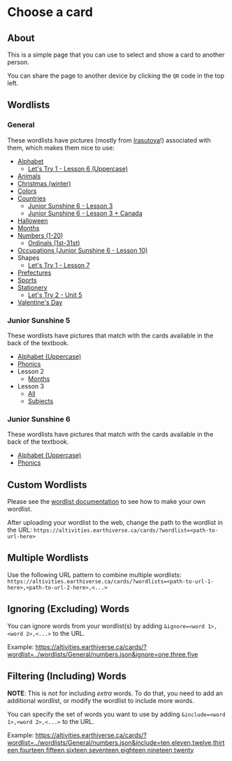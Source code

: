 # Choose a card

## About

This is a simple page that you can use to select and show a card to another person.

You can share the page to another device by clicking the `QR` code in the top left.

## Wordlists

### General

These wordlists have pictures (mostly from [Irasutoya](https://irasutoya.com)!) associated with them, which makes them nice to use:

* [Alphabet](https://altivities.earthiverse.ca/cards/?wordlist=../wordlists/General/alphabet.json)
  * [Let's Try 1 - Lesson 6 (Uppercase)](https://altivities.earthiverse.ca/cards/?wordlist=../wordlists/LetsTry1/unit6_cards.json)
* [Animals](https://altivities.earthiverse.ca/cards/?wordlist=../wordlists/General/animals.json)
* [Christmas (winter)](https://altivities.earthiverse.ca/cards/?wordlist=../wordlists/General/winter.json)
* [Colors](https://altivities.earthiverse.ca/cards/?wordlist=../wordlists/General/colors.json)
* [Countries](https://altivities.earthiverse.ca/cards/?wordlist=../wordlists/General/countries.json)
  * [Junior Sunshine 6 - Lesson 3](https://altivities.earthiverse.ca/cards/?wordlist=../wordlists/JuniorSunshine6/lesson3.json)
  * [Junior Sunshine 6 - Lesson 3 + Canada](https://altivities.earthiverse.ca/cards/?wordlist=../wordlists/General/countries.json&include=the%20U.S.A.,Brazil,Japan,South%20Korea,China,India,the%20U.K.,France,Germany,Italy,Switzerland,Australia,Egypt,Kenya,Canada)
* [Halloween](https://altivities.earthiverse.ca/cards/?wordlist=../wordlists/General/halloween.json)
* [Months](https://altivities.earthiverse.ca/cards/?wordlist=../wordlists/General/months.json)
* [Numbers (1-20)](https://altivities.earthiverse.ca/cards/?wordlist=../wordlists/General/numbers.json)
  * [Ordinals (1st-31st)](https://altivities.earthiverse.ca/cards/?wordlist=../wordlists/General/ordinals.json)
* [Occupations (Junior Sunshine 6 - Lesson 10)](https://altivities.earthiverse.ca/cards/?wordlist=../wordlists/JuniorSunshine6/lesson10.json)
* Shapes
  * [Let's Try 1 - Lesson 7](https://altivities.earthiverse.ca/cards/?wordlist=../wordlists/LetsTry1/unit7_cards.json)
* [Prefectures](https://altivities.earthiverse.ca/cards/?wordlist=../wordlists/Hepburn/prefectures.json)
* [Sports](https://altivities.earthiverse.ca/cards/?wordlist=../wordlists/General/sports.json)
* [Stationery](https://altivities.earthiverse.ca/cards/?wordlist=../wordlists/General/stationery.json)
  * [Let's Try 2 - Unit 5](https://altivities.earthiverse.ca/cards/?wordlist=../wordlists/LetsTry2/unit5_cards.json)
* [Valentine's Day](https://altivities.earthiverse.ca/cards/?wordlist=../wordlists/General/valentines.json)

### Junior Sunshine 5

These wordlists have pictures that match with the cards available in the back of the textbook.

* [Alphabet (Uppercase)](https://altivities.earthiverse.ca/cards/?wordlist=../wordlists/JuniorSunshine5/alphabet_uppercase_cards.json)
* [Phonics](https://altivities.earthiverse.ca/cards/?wordlist=../wordlists/JuniorSunshine5/phonics_cards.json)
* Lesson 2
  * [Months](https://altivities.earthiverse.ca/cards/?wordlist=../wordlists/JuniorSunshine5/lesson2_cards.json)
* Lesson 3
  * [All](https://altivities.earthiverse.ca/cards/?wordlist=../wordlists/JuniorSunshine5/lesson3_cards.json)
  * [Subjects](https://altivities.earthiverse.ca/cards/?wordlist=../wordlists/JuniorSunshine5/lesson2_cards.json&ignore=doctor,soccer%20player,police%20officer,florist,teacher)

### Junior Sunshine 6

These wordlists have pictures that match with the cards available in the back of the textbook.

* [Alphabet (Uppercase)](https://altivities.earthiverse.ca/cards/?wordlist=../wordlists/JuniorSunshine5/alphabet_uppercase_cards.json)
* [Phonics](https://altivities.earthiverse.ca/cards/?wordlist=../wordlists/JuniorSunshine5/phonics_cards.json)

## Custom Wordlists

Please see the [wordlist documentation](../wordlists/) to see how to make your own wordlist.

After uploading your wordlist to the web, change the path to the wordlist in the URL: `https://altivities.earthiverse.ca/cards/?wordlist=<path-to-url-here>`

## Multiple Wordlists

Use the following URL pattern to combine multiple wordlists:
`https://altivities.earthiverse.ca/cards/?wordlists=<path-to-url-1-here>,<path-to-url-2-here>,<...>`

## Ignoring (Excluding) Words

You can ignore words from your wordlist(s) by adding `&ignore=<word 1>,<word 2>,<...>` to the URL.

Example: <https://altivities.earthiverse.ca/cards/?wordlist=../wordlists/General/numbers.json&ignore=one,three,five>

## Filtering (Including) Words

**NOTE**: This is not for including *extra* words. To do that, you need to add an additional wordlist, or modify the wordlist to include more words.

You can specify the set of words you want to use by adding `&include=<word 1>,<word 2>,<...>` to the URL.

Example: <https://altivities.earthiverse.ca/cards/?wordlist=../wordlists/General/numbers.json&include=ten,eleven,twelve,thirteen,fourteen,fifteen,sixteen,seventeen,eighteen,nineteen,twenty>
